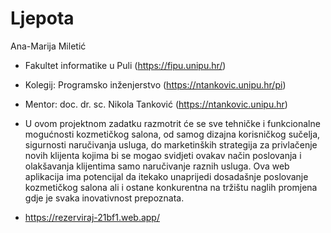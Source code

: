 # Ljepota
Ana-Marija Miletić

- Fakultet informatike u Puli (https://fipu.unipu.hr/)
- Kolegij: Programsko inženjerstvo (https://ntankovic.unipu.hr/pi)

- Mentor: doc. dr. sc. Nikola Tanković (https://ntankovic.unipu.hr)

- U ovom projektnom zadatku razmotrit će se sve tehničke i funkcionalne mogućnosti kozmetičkog salona, od samog dizajna korisničkog sučelja, sigurnosti naručivanja usluga, do marketinških strategija za privlačenje novih klijenta kojima bi se mogao svidjeti ovakav način poslovanja i olakšavanja klijentima samo naručivanje raznih usluga. Ova web aplikacija ima potencijal da itekako unaprijedi dosadašnje poslovanje kozmetičkog salona ali i ostane konkurentna na tržištu naglih promjena gdje je svaka inovativnost prepoznata. 
- https://rezerviraj-21bf1.web.app/







